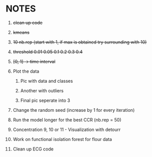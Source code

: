 # **NOTES**

1. ~~clean up code~~

2. ~~kmeans~~

3. ~~10 nb.rep (start with 1, if max is obtained try surrounding with 10)~~

4. ~~threshold 0.01 0.05 0.1 0.2 0.3 0.4~~

5. ~~[0, 1] -> time interval~~

6. Plot the data
   
   1. Pic with data and classes
   
   2. Another with outliers
   
   3. Final pic seperate into 3

7. Change the random seed (increase by 1 for every iteration)

8. Run the model longer for the best CCR (nb.rep = 50)

9. Concentration 9, 10 or 11 - Visualization with detourr

10. Work on functional isolation forest for flour data

11. Clean up ECG code
